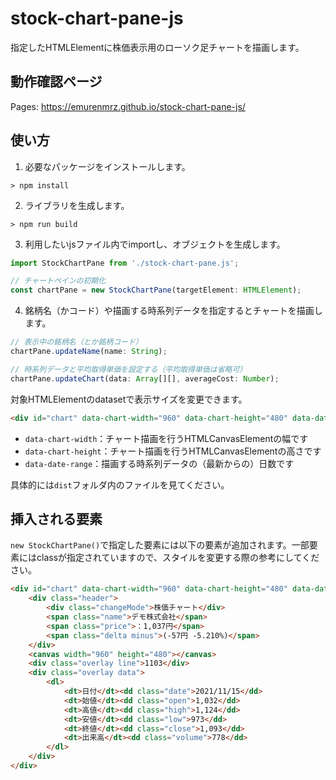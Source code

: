 # stock-chart-pane-js

指定したHTMLElementに株価表示用のローソク足チャートを描画します。

## 動作確認ページ

Pages: https://emurenmrz.github.io/stock-chart-pane-js/

## 使い方

1. 必要なパッケージをインストールします。

```commandline
> npm install
```

2. ライブラリを生成します。

```commandline
> npm run build
```

3. 利用したいjsファイル内でimportし、オブジェクトを生成します。

```javascript
import StockChartPane from './stock-chart-pane.js';

// チャートペインの初期化
const chartPane = new StockChartPane(targetElement: HTMLElement);
```

4. 銘柄名（かコード）や描画する時系列データを指定するとチャートを描画します。

```javascript
// 表示中の銘柄名（とか銘柄コード）
chartPane.updateName(name: String);

// 時系列データと平均取得単価を設定する（平均取得単価は省略可）
chartPane.updateChart(data: Array[][], averageCost: Number);
```

対象HTMLElementのdatasetで表示サイズを変更できます。

```html
<div id="chart" data-chart-width="960" data-chart-height="480" data-date-range="192"></div>
```

 - `data-chart-width`：チャート描画を行うHTMLCanvasElementの幅です
 - `data-chart-height`：チャート描画を行うHTMLCanvasElementの高さです
 - `data-date-range`：描画する時系列データの（最新からの）日数です

具体的には`dist`フォルダ内のファイルを見てください。

## 挿入される要素

`new StockChartPane()`で指定した要素には以下の要素が追加されます。一部要素にはclassが指定されていますので、スタイルを変更する際の参考にしてください。

```html
<div id="chart" data-chart-width="960" data-chart-height="480" data-date-range="192">
	<div class="header">
		<div class="changeMode">株価チャート</div>
		<span class="name">デモ株式会社</span>
		<span class="price">：1,037円</span>
		<span class="delta minus">(-57円 -5.210%)</span>
	</div>
	<canvas width="960" height="480"></canvas>
	<div class="overlay line">1103</div>
	<div class="overlay data">
		<dl>
			<dt>日付</dt><dd class="date">2021/11/15</dd>
			<dt>始値</dt><dd class="open">1,032</dd>
			<dt>高値</dt><dd class="high">1,124</dd>
			<dt>安値</dt><dd class="low">973</dd>
			<dt>終値</dt><dd class="close">1,093</dd>
			<dt>出来高</dt><dd class="volume">778</dd>
		</dl>
	</div>
</div>
```